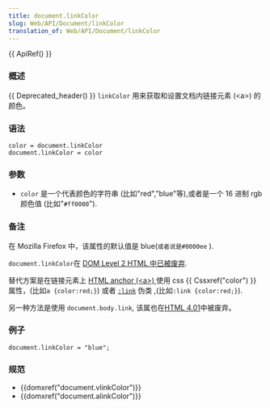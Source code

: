 ```yaml
---
title: document.linkColor
slug: Web/API/Document/linkColor
translation_of: Web/API/Document/linkColor
---
```

{{ ApiRef() }}

### 概述

{{ Deprecated_header() }} `linkColor` 用来获取和设置文档内链接元素 (\<a>) 的颜色。

### 语法

```plain
color = document.linkColor
document.linkColor = color
```

### 参数

- `color` 是一个代表颜色的字符串 (比如"red","blue"等),或者是一个 16 进制 rgb 颜色值 (比如"`#ff0000`").

### 备注

在 Mozilla Firefox 中，该属性的默认值是 blue(`或者说是#0000ee` ).

`document.linkColor`在 [DOM Level 2 HTML 中已被废弃](http://www.w3.org/TR/DOM-Level-2-HTML/html.html#ID-26809268).

替代方案是在链接元素上 [HTML anchor (\<a>) ](/zh-cn/HTML/Element/a)使用 css {{ Cssxref("color") }} 属性，(比如`a {color:red;}`) 或者 [`:link`](http://www.w3.org/TR/CSS21/selector.html#link-pseudo-classes) 伪类 ,(比如`:link {color:red;}`).

另一种方法是使用 `document.body.link`, 该属也在[HTML 4.01](http://www.w3.org/TR/html401/struct/global.html#adef-link)中被废弃。

### 例子

```plain
document.linkColor = "blue";
```

### 规范

- {{domxref("document.vlinkColor")}}
- {{domxref("document.alinkColor")}}
